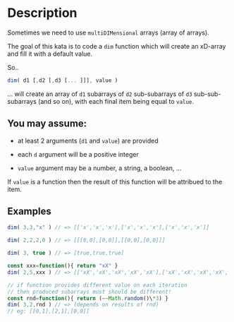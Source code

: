 # Description

Sometimes we need to use `multiDIMensional` arrays (array of arrays).

The goal of this kata is to code a `dim` function which will create an xD-array and fill it with a default value.

So..

```javascript
dim( d1 [,d2 [,d3 [... ]]], value )
```

... will create an array of `d1` subarrays of `d2` sub-subarrays of `d3` sub-sub-subarrays (and so on), with each final item being equal to `value`.

## You may assume:

- at least 2 arguments (`d1` and `value`) are provided

- each `d` argument will be a positive integer

- `value` argument may be a number, a string, a boolean, ...

If `value` is a function then the result of this function will be attribued to the item.

## Examples

```javascript
dim( 3,3,"x" ) // => [['x','x','x'],['x','x','x'],['x','x','x']]

dim( 2,2,2,0 ) // => [[[0,0],[0,0]],[[0,0],[0,0]]]

dim( 3, true ) // => [true,true,true]

const xxx=function(){ return "xX" }
dim( 2,5,xxx ) // => [['xX','xX','xX','xX','xX'],['xX','xX','xX','xX','xX']]

// if function provides different value on each iteration
// then produced subarrays must should be different!
const rnd=function(){ return (~~Math.random()\*3) }
dim( 3,2,rnd ) // => (depends on results of rnd)
// eg: [[0,1],[2,1],[0,0]]

```
